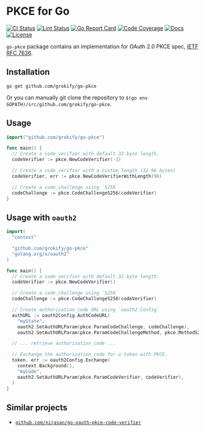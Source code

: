 # PKCE for Go

[![CI Status][build-status-svg]][build-status-url]
[![Lint Status][lint-status-svg]][lint-status-url]
[![Go Report Card][goreport-svg]][goreport-url]
[![Code Coverage][codecov-svg]][codecov-url]
[![Docs][docs-godoc-svg]][docs-godoc-url]
[![License][license-svg]][license-url]

 [build-status-svg]: https://github.com/grokify/go-pkce/actions/workflows/ci.yaml/badge.svg?branch=master
 [build-status-url]: https://github.com/grokify/go-pkce/actions/workflows/ci.yaml
 [lint-status-svg]: https://github.com/grokify/go-pkce/actions/workflows/lint.yaml/badge.svg?branch=master
 [lint-status-url]: https://github.com/grokify/go-pkce/actions/workflows/lint.yaml
 [goreport-svg]: https://goreportcard.com/badge/github.com/grokify/go-pkce
 [goreport-url]: https://goreportcard.com/report/github.com/grokify/go-pkce
 [codecov-svg]: https://codecov.io/gh/grokify/go-pkce/branch/master/graph/badge.svg
 [codecov-url]: https://codecov.io/gh/grokify/go-pkce
 [docs-godoc-svg]: https://pkg.go.dev/badge/github.com/grokify/go-pkce
 [docs-godoc-url]: https://pkg.go.dev/github.com/grokify/go-pkce
 [license-svg]: https://img.shields.io/badge/license-MIT-blue.svg
 [license-url]: https://github.com/grokify/go-pkce/blob/master/LICENSE

`go-pkce` package contains an implementation for OAuth 2.0 PKCE spec, [IETF RFC 7636](https://datatracker.ietf.org/doc/html/rfc7636).

## Installation

```
go get github.com/grokify/go-pkce
```

Or you can manually git clone the repository to
`$(go env GOPATH)/src/github.com/grokify/go-pkce`.

## Usage

```go
import("github.com/grokify/go-pkce")

func main() {
  // Create a code_verifier with default 32 byte length.
  codeVerifier := pkce.NewCodeVerifier(-1)

  // Create a code_verifier with a custom length (32-96 bytes)
  codeVerifier, err := pkce.NewCodeVerifierWithLength(96)

  // Create a code_challenge using `S256`
  codeChallenge := pkce.CodeChallengeS256(codeVerifier)
}
```

## Usage with `oauth2`

```go
import(
  "context"

  "github.com/grokify/go-pkce"
  "golang.org/x/oauth2"
)

func main() {
  // Create a code_verifier with default 32 byte length.
  codeVerifier := pkce.NewCodeVerifier()

  // Create a code_challenge using `S256`
  codeChallenge := pkce.CodeChallengeS256(codeVerifier)

  // Create authorization_code URL using `oauth2.Config`
  authURL := oauth2Config.AuthCodeURL(
    "myState",
    oauth2.SetAuthURLParam(pkce.ParamCodeChallenge, codeChallenge),
    oauth2.SetAuthURLParam(pkce.ParamCodeChallengeMethod, pkce.MethodS256))

  // ... retrieve authorization_code ...

  // Exchange the authorization_code for a token with PKCE.
  token, err := oauth2Config.Exchange(
    context.Background(),
    "myCode",
    oauth2.SetAuthURLParam(pkce.ParamCodeVerifier, codeVerifier),
  )
}
```

## Similar projects

* [`github.com/nirasan/go-oauth-pkce-code-verifier`](https://github.com/nirasan/go-oauth-pkce-code-verifier)